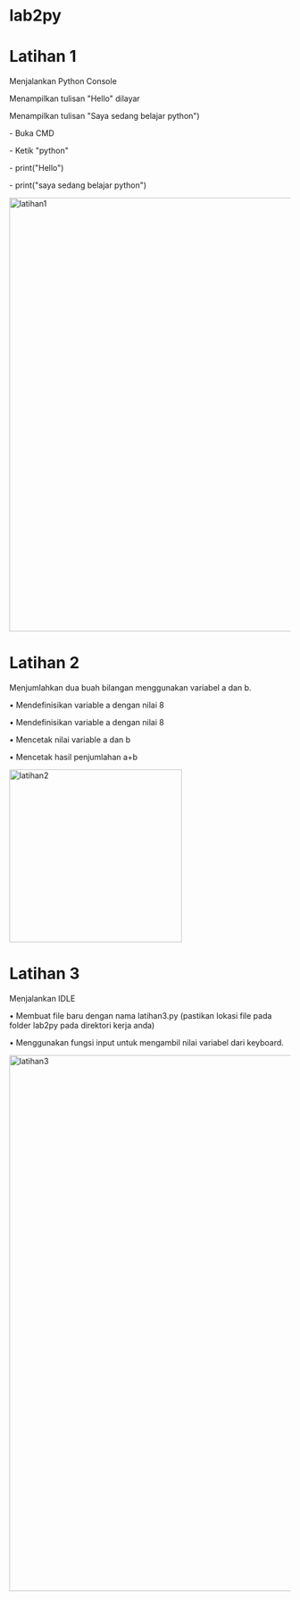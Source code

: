 # lab2py

<h1>Latihan 1</h1>
<p>Menjalankan Python Console</p>
<p>Menampilkan tulisan "Hello" dilayar</p>
<p>Menampilkan tulisan "Saya sedang belajar python")</p>
<p>- Buka CMD</p>
<p>- Ketik "python"</p>
<p>- print("Hello")</p>
<p>- print("saya sedang belajar python")</p>
<img width="776" alt="latihan1" src="https://github.com/MuhammadPrayoga/lab2py/assets/147376352/72803f27-f456-4479-99c2-b4f16a8db24c">

<h1>Latihan 2</h1>
<p>Menjumlahkan dua buah bilangan menggunakan variabel a dan b.</p>
<p>• Mendefinisikan variable a dengan nilai 8</p>
<p>• Mendefinisikan variable a dengan nilai 8</p>
<p>• Mencetak nilai variable a dan b</p>
<p>• Mencetak hasil penjumlahan a+b</p>
<img width="309" alt="latihan2" src="https://github.com/MuhammadPrayoga/lab2py/assets/147376352/25d15aec-a17d-49d6-beff-2fe140eb2176">

<h1>Latihan 3</h1>
<p>Menjalankan IDLE</p>
<p>• Membuat file baru dengan nama latihan3.py (pastikan lokasi file
pada folder lab2py pada direktori kerja anda)</p>
<p>• Menggunakan fungsi input untuk mengambil nilai variabel dari
keyboard.</p>
<img width="959" alt="latihan3" src="https://github.com/MuhammadPrayoga/lab2py/assets/147376352/47242c58-6129-4c13-8440-d790c315c87a">
